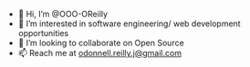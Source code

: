 - 👋 Hi, I’m @OOO-OReilly
- 👀 I’m interested in software engineering/ web development opportunities
- 💞️ I’m looking to collaborate on Open Source
- 📫 Reach me at odonnell.reilly.j@gmail.com

<!---
OOO-OReilly/OOO-OReilly is a ✨ special ✨ repository because its `README.md` (this file) appears on your GitHub profile.
You can click the Preview link to take a look at your changes.
--->
